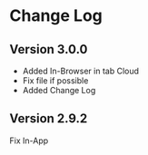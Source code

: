 # Change Log

## Version 3.0.0

- Added In-Browser in tab Cloud
- Fix file if possible
- Added Change Log

## Version 2.9.2

Fix In-App
